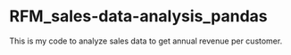 # RFM_sales-data-analysis_pandas
This is my code to analyze sales data to get annual revenue per customer. 
